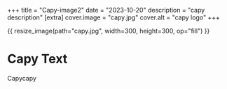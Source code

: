 +++
title = "Capy-image2"
date = "2023-10-20"
description = "capy description"
[extra]
cover.image = "capy.jpg"
cover.alt = "capy logo"
+++

{{ resize_image(path="capy.jpg", width=300, height=300, op="fill") }}

# Capy Text

Capycapy